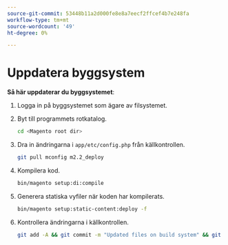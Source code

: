 ```yaml
---
source-git-commit: 53448b11a2d000fe8e8a7eecf2ffcef4b7e248fa
workflow-type: tm+mt
source-wordcount: '49'
ht-degree: 0%

---
```

# Uppdatera byggsystem

**Så här uppdaterar du byggsystemet**:

1. Logga in på byggsystemet som ägare av filsystemet.
1. Byt till programmets rotkatalog.

   ```bash
   cd <Magento root dir>
   ```

1. Dra in ändringarna i `app/etc/config.php` från källkontrollen.

   ```bash
   git pull mconfig m2.2_deploy
   ```

1. Kompilera kod.

   ```bash
   bin/magento setup:di:compile
   ```

1. Generera statiska vyfiler när koden har kompilerats.

   ```bash
   bin/magento setup:static-content:deploy -f
   ```

1. Kontrollera ändringarna i källkontrollen.

   ```bash
   git add -A && git commit -m "Updated files on build system" && git push mconfig m2.2_deploy
   ```
